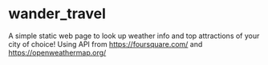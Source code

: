 # wander_travel
A simple static web page to look up weather info and top attractions of your city of choice!
Using API from https://foursquare.com/ and https://openweathermap.org/ 
